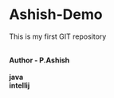# Ashish-Demo
This is my first GIT repository

<br>
<b>
Author - P.Ashish
  <br>
<search>
  <br>
  java
  <br>
  intellij
<br>
  
</search>



